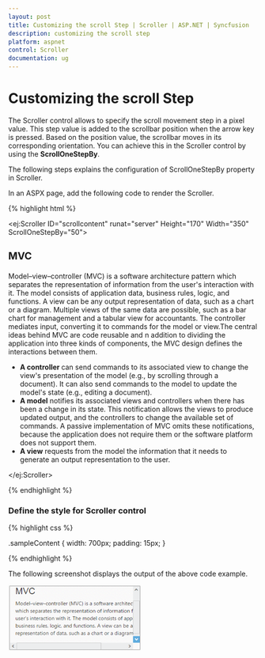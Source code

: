 ```yaml
---
layout: post
title: Customizing the scroll Step | Scroller | ASP.NET | Syncfusion
description: customizing the scroll step
platform: aspnet
control: Scroller
documentation: ug
---
```


# Customizing the scroll Step

The Scroller control allows to specify the scroll movement step in a pixel value. This step value is added to the scrollbar position when the arrow key is pressed. Based on the position value, the scrollbar moves in its corresponding orientation. You can achieve this in the Scroller control by using the **ScrollOneStepBy**.

The following steps explains the configuration of ScrollOneStepBy property in Scroller. 

In an ASPX page, add the following code to render the Scroller.



{% highlight html %}

<ej:Scroller ID="scrollcontent" runat="server" Height="170" Width="350" ScrollOneStepBy="50">
      <ScrollerContent>
                <div>
                    <div class="sampleContent">
                        <h3 style="font-size: 20px;">MVC</h3>
                        <div>
                            <p>
                                Model–view–controller (MVC) is a software architecture pattern which separates the
                                    representation of information from the user's interaction with it.
                                    The model consists of application data, business rules, logic, and functions. A view can be any
                                    output representation of data, such as a chart or a diagram. Multiple views of the same data 
                                    are possible, such as a bar chart for management and a tabular view for accountants. 
                                    The controller mediates input, converting it to commands for the model or view.The central 
                                    ideas behind MVC are code reusable and n addition to dividing the application into three 
                                    kinds of components, the MVC design defines the interactions between them.
                            </p>
                            <ul>
                                <li>
                                    <b>A controller </b>can send commands to its associated view to change the view's presentation of the model (e.g., by scrolling through a document). 
                                                 It can also send commands to the model to update the model's state (e.g., editing a document).
                                </li>
                                <li>
                                    <b>A model</b> notifies its associated views and controllers when there has been a change in its state. This notification allows the views to produce updated output, and the controllers to change the available set of commands. 
                                                A passive implementation of MVC omits these notifications, because the application does not require them or the software platform does not support them.
                                </li>
                                <li>
                                    <b>A view</b> requests from the model the information that it needs to generate an output representation to the user.
                                </li>
                            </ul>
                        </div>
                    </div>
                </div>
      </ScrollerContent>
</ej:Scroller>

{% endhighlight %}

### Define the style for Scroller control

{% highlight css %}


.sampleContent {
	width: 700px;
	padding: 15px;
}

{% endhighlight %}

The following screenshot displays the output of the above code example.

![](Customizing-the-scroll-Step_images/Customizing-the-scroll-Step_img1.png)